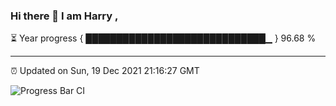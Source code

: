 ### Hi there 👋 I am Harry , 

⏳ Year progress { █████████████████████████████▁ } 96.68 %

---

⏰ Updated on Sun, 19 Dec 2021 21:16:27 GMT

![Progress Bar CI](https://github.com/duykhang68/duykhang68/workflows/Progress%20Bar%20CI/badge.svg)
